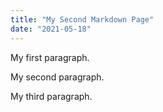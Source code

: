 ```yaml
---
title: "My Second Markdown Page"
date: "2021-05-18"
---
```



My first paragraph.

My second paragraph.

My third paragraph.